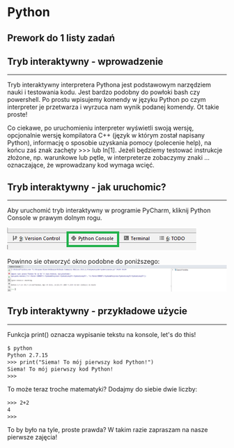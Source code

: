 
# Python
## Prework do 1 listy zadań 



## Tryb interaktywny - wprowadzenie

---

Tryb interaktywny interpretera Pythona jest podstawowym narzędziem nauki i testowania kodu. Jest bardzo podobny do powłoki bash czy powershell. Po prostu wpisujemy komendy w języku Python po czym interpreter je przetwarza i wyrzuca nam wynik podanej komendy. Ot takie proste! 

Co ciekawe, po uruchomieniu interpreter wyświetli swoją wersję, opcjonalnie wersję kompilatora C++ (język w którym został napisany Python), informację o sposobie uzyskania pomocy (polecenie help), na końcu zaś znak zachęty >>> lub In[1]. Jeżeli będziemy testować instrukcje złożone, np. warunkowe lub pętle, w interpreterze zobaczymy znaki ... oznaczające, że wprowadzany kod wymaga wcięć.

## Tryb interaktywny - jak uruchomic?

---

Aby uruchomić tryb interaktywny w programie PyCharm, kliknij Python Console w prawym dolnym rogu.

![alt tryb_interaktywny_pycharm](../5_Materialy_Pomocnicze/tryb_interaktywny.png)

Powinno sie otworzyć okno podobne do poniższego:
![alt tryb_interaktywny_pycharm](../5_Materialy_Pomocnicze/tryb_interaktywny_2.png)

## Tryb interaktywny - przykładowe użycie

---

Funkcja print() oznacza wypisanie tekstu na konsole, let's do this!

```
$ python
Python 2.7.15 
>>> print("Siema! To mój pierwszy kod Python!")
Siema! To mój pierwszy kod Python!
>>> 
```

To może teraz troche matematyki? Dodajmy do siebie dwie liczby:

```
>>> 2+2
4
>>> 
```

To by było na tyle, proste prawda? W takim razie zapraszam na nasze pierwsze zajęcia!
